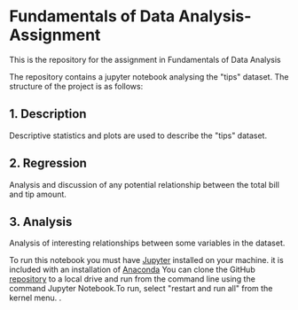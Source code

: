 # Fundamentals of Data Analysis- Assignment

This is the repository for the assignment in Fundamentals of Data Analysis

The repository contains a jupyter notebook analysing the "tips" dataset. 
The structure of the project is as follows:

## 1. Description

Descriptive statistics and plots are used to describe the "tips" dataset.

## 2. Regression

Analysis and discussion of any potential relationship between the total bill and tip amount.

## 3. Analysis

Analysis of interesting relationships between some variables in the dataset.


To run this notebook you must have [Jupyter](https://jupyter.org/) installed on your machine. it is included with an installation of [Anaconda](https://www.anaconda.com/distribution/?gclid=Cj0KCQiAoIPvBRDgARIsAHsCw09V9j_ntak4EsJDILk1OKxMH3y-bwAE9wN-9h2KhravQOuk94vPiCcaAnl-EALw_wcB)
You can clone the GitHub [repository](https://github.com/michealcannon/fundamentals-project/blob/master/Tips%20Dataset.ipynb) to a local drive and run from the command line using the command Jupyter Notebook.To run, select "restart and run all" from the kernel menu.
.

